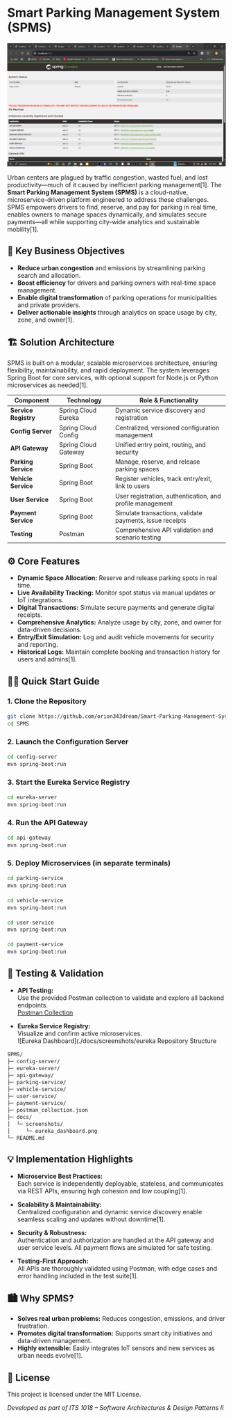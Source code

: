 # Smart Parking Management System (SPMS)

![Eureka Dashboard](./docs/screenshots/eureka_dashboard.png)

Urban centers are plagued by traffic congestion, wasted fuel, and lost productivity—much of it caused by inefficient parking management[1]. The **Smart Parking Management System (SPMS)** is a cloud-native, microservice-driven platform engineered to address these challenges. SPMS empowers drivers to find, reserve, and pay for parking in real time, enables owners to manage spaces dynamically, and simulates secure payments—all while supporting city-wide analytics and sustainable mobility[1].

## 🎯 Key Business Objectives

- **Reduce urban congestion** and emissions by streamlining parking search and allocation.
- **Boost efficiency** for drivers and parking owners with real-time space management.
- **Enable digital transformation** of parking operations for municipalities and private providers.
- **Deliver actionable insights** through analytics on space usage by city, zone, and owner[1].

## 🏗️ Solution Architecture

SPMS is built on a modular, scalable microservices architecture, ensuring flexibility, maintainability, and rapid deployment. The system leverages Spring Boot for core services, with optional support for Node.js or Python microservices as needed[1].

| Component             | Technology               | Role & Functionality                                      |
|-----------------------|--------------------------|-----------------------------------------------------------|
| **Service Registry**  | Spring Cloud Eureka      | Dynamic service discovery and registration                |
| **Config Server**     | Spring Cloud Config      | Centralized, versioned configuration management           |
| **API Gateway**       | Spring Cloud Gateway     | Unified entry point, routing, and security                |
| **Parking Service**   | Spring Boot              | Manage, reserve, and release parking spaces               |
| **Vehicle Service**   | Spring Boot              | Register vehicles, track entry/exit, link to users        |
| **User Service**      | Spring Boot              | User registration, authentication, and profile management |
| **Payment Service**   | Spring Boot              | Simulate transactions, validate payments, issue receipts  |
| **Testing**           | Postman                  | Comprehensive API validation and scenario testing         |

## ⚙️ Core Features

- **Dynamic Space Allocation:** Reserve and release parking spots in real time.
- **Live Availability Tracking:** Monitor spot status via manual updates or IoT integrations.
- **Digital Transactions:** Simulate secure payments and generate digital receipts.
- **Comprehensive Analytics:** Analyze usage by city, zone, and owner for data-driven decisions.
- **Entry/Exit Simulation:** Log and audit vehicle movements for security and reporting.
- **Historical Logs:** Maintain complete booking and transaction history for users and admins[1].

## 🧑‍💻 Quick Start Guide

### 1. Clone the Repository

```sh
git clone https://github.com/orion343dream/Smart-Parking-Management-System.git
cd SPMS
```

### 2. Launch the Configuration Server

```sh
cd config-server
mvn spring-boot:run
```

### 3. Start the Eureka Service Registry

```sh
cd eureka-server
mvn spring-boot:run
```

### 4. Run the API Gateway

```sh
cd api-gateway
mvn spring-boot:run
```

### 5. Deploy Microservices (in separate terminals)

```sh
cd parking-service
mvn spring-boot:run

cd vehicle-service
mvn spring-boot:run

cd user-service
mvn spring-boot:run

cd payment-service
mvn spring-boot:run
```

## 🧪 Testing & Validation

- **API Testing:**  
  Use the provided Postman collection to validate and explore all backend endpoints.  
  [Postman Collection](./postman-collection.json)

- **Eureka Service Registry:**  
  Visualize and confirm active microservices.  
  ![Eureka Dashboard](./docs/screenshots/eureka️ Repository Structure

```
SPMS/
├─ config-server/
├─ eureka-server/
├─ api-gateway/
├─ parking-service/
├─ vehicle-service/
├─ user-service/
├─ payment-service/
├─ postman_collection.json
├─ docs/
│  └─ screenshots/
│     └─ eureka_dashboard.png
└─ README.md
```

## 💡 Implementation Highlights

- **Microservice Best Practices:**  
  Each service is independently deployable, stateless, and communicates via REST APIs, ensuring high cohesion and low coupling[1].

- **Scalability & Maintainability:**  
  Centralized configuration and dynamic service discovery enable seamless scaling and updates without downtime[1].

- **Security & Robustness:**  
  Authentication and authorization are handled at the API gateway and user service levels. All payment flows are simulated for safe testing.

- **Testing-First Approach:**  
  All APIs are thoroughly validated using Postman, with edge cases and error handling included in the test suite[1].

## 🏙️ Why SPMS?

- **Solves real urban problems:** Reduces congestion, emissions, and driver frustration.
- **Promotes digital transformation:** Supports smart city initiatives and data-driven management.
- **Highly extensible:** Easily integrates IoT sensors and new services as urban needs evolve[1].

## 📜 License

This project is licensed under the MIT License.

*Developed as part of ITS 1018 – Software Architectures & Design Patterns II*
